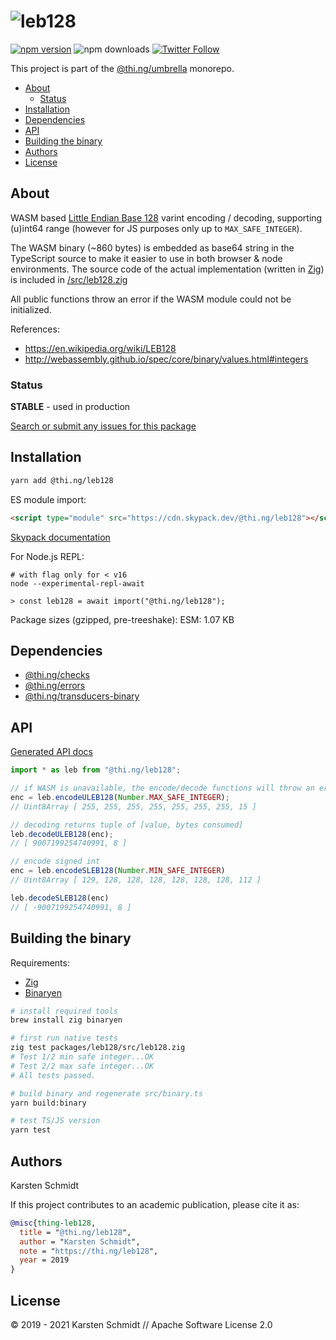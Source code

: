 <!-- This file is generated - DO NOT EDIT! -->

# ![leb128](https://media.thi.ng/umbrella/banners/thing-leb128.svg?5187c093)

[![npm version](https://img.shields.io/npm/v/@thi.ng/leb128.svg)](https://www.npmjs.com/package/@thi.ng/leb128)
![npm downloads](https://img.shields.io/npm/dm/@thi.ng/leb128.svg)
[![Twitter Follow](https://img.shields.io/twitter/follow/thing_umbrella.svg?style=flat-square&label=twitter)](https://twitter.com/thing_umbrella)

This project is part of the
[@thi.ng/umbrella](https://github.com/thi-ng/umbrella/) monorepo.

- [About](#about)
  - [Status](#status)
- [Installation](#installation)
- [Dependencies](#dependencies)
- [API](#api)
- [Building the binary](#building-the-binary)
- [Authors](#authors)
- [License](#license)

## About

WASM based [Little Endian Base
128](https://en.wikipedia.org/wiki/LEB128) varint encoding / decoding,
supporting (u)int64 range (however for JS purposes only up to
`MAX_SAFE_INTEGER`).

The WASM binary (~860 bytes) is embedded as base64 string in the
TypeScript source to make it easier to use in both browser & node
environments. The source code of the actual implementation (written in
[Zig](https://ziglang.org)) is included in
[/src/leb128.zig](https://github.com/thi-ng/umbrella/tree/develop/packages/leb128/src/leb128.zig)

All public functions throw an error if the WASM module could not be
initialized.

References:

- https://en.wikipedia.org/wiki/LEB128
- http://webassembly.github.io/spec/core/binary/values.html#integers

### Status

**STABLE** - used in production

[Search or submit any issues for this package](https://github.com/thi-ng/umbrella/issues?q=%5Bleb128%5D+in%3Atitle)

## Installation

```bash
yarn add @thi.ng/leb128
```

ES module import:

```html
<script type="module" src="https://cdn.skypack.dev/@thi.ng/leb128"></script>
```

[Skypack documentation](https://docs.skypack.dev/)

For Node.js REPL:

```text
# with flag only for < v16
node --experimental-repl-await

> const leb128 = await import("@thi.ng/leb128");
```

Package sizes (gzipped, pre-treeshake): ESM: 1.07 KB

## Dependencies

- [@thi.ng/checks](https://github.com/thi-ng/umbrella/tree/develop/packages/checks)
- [@thi.ng/errors](https://github.com/thi-ng/umbrella/tree/develop/packages/errors)
- [@thi.ng/transducers-binary](https://github.com/thi-ng/umbrella/tree/develop/packages/transducers-binary)

## API

[Generated API docs](https://docs.thi.ng/umbrella/leb128/)

```ts
import * as leb from "@thi.ng/leb128";

// if WASM is unavailable, the encode/decode functions will throw an error
enc = leb.encodeULEB128(Number.MAX_SAFE_INTEGER);
// Uint8Array [ 255, 255, 255, 255, 255, 255, 255, 15 ]

// decoding returns tuple of [value, bytes consumed]
leb.decodeULEB128(enc);
// [ 9007199254740991, 8 ]

// encode signed int
enc = leb.encodeSLEB128(Number.MIN_SAFE_INTEGER)
// Uint8Array [ 129, 128, 128, 128, 128, 128, 128, 112 ]

leb.decodeSLEB128(enc)
// [ -9007199254740991, 8 ]
```

## Building the binary

Requirements:

- [Zig](https://ziglang.org/download/)
- [Binaryen](https://github.com/WebAssembly/binaryen)

```bash
# install required tools
brew install zig binaryen

# first run native tests
zig test packages/leb128/src/leb128.zig
# Test 1/2 min safe integer...OK
# Test 2/2 max safe integer...OK
# All tests passed.

# build binary and regenerate src/binary.ts
yarn build:binary

# test TS/JS version
yarn test
```

## Authors

Karsten Schmidt

If this project contributes to an academic publication, please cite it as:

```bibtex
@misc{thing-leb128,
  title = "@thi.ng/leb128",
  author = "Karsten Schmidt",
  note = "https://thi.ng/leb128",
  year = 2019
}
```

## License

&copy; 2019 - 2021 Karsten Schmidt // Apache Software License 2.0
